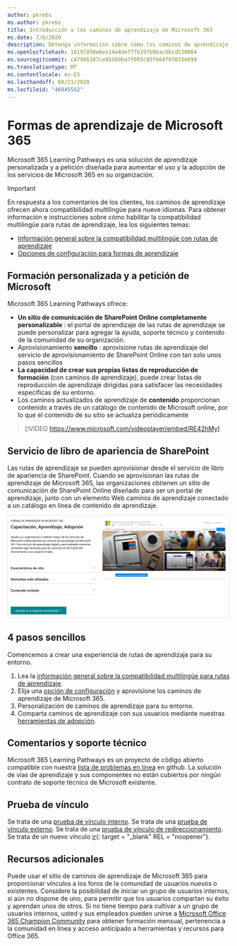```yaml
---
author: pkrebs
ms.author: pkrebs
title: Introducción a los caminos de aprendizaje de Microsoft 365
ms.date: 7/6/2020
description: Obtenga información sobre cómo los caminos de aprendizaje de Microsoft 365 pueden acelerar el uso y la adopción de los servicios de Microsoft 365 en su organización. Las rutas de aprendizaje incluyen un elemento web personalizado de SharePoint Online y un moderno sitio de aprendizaje de comunicaciones de SharePoint Online que se aprovisiona fácilmente en su inquilino de Microsoft 365.
ms.openlocfilehash: 16197850e6ee14e4de77fb19fb96acbbcd530004
ms.sourcegitcommit: c47986107ce45d89ba7f093c85f664f03033eb99
ms.translationtype: MT
ms.contentlocale: es-ES
ms.lasthandoff: 08/21/2020
ms.locfileid: "46845552"
---
```

# <a name="microsoft-365-learning-pathways"></a>Formas de aprendizaje de Microsoft 365 
Microsoft 365 Learning Pathways es una solución de aprendizaje personalizada y a petición diseñada para aumentar el uso y la adopción de los servicios de Microsoft 365 en su organización.    

> [!IMPORTANT]
> En respuesta a los comentarios de los clientes, los caminos de aprendizaje ofrecen ahora compatibilidad multilingüe para nueve idiomas. Para obtener información e instrucciones sobre cómo habilitar la compatibilidad multilingüe para rutas de aprendizaje, lea los siguientes temas: 
>- [Información general sobre la compatibilidad multilingüe con rutas de aprendizaje](custom_overview_ml.md) 
>- [Opciones de configuración para formas de aprendizaje](custom_setupoptions.md)  

## <a name="on-demand-custom-training-from-microsoft"></a>Formación personalizada y a petición de Microsoft

Microsoft 365 Learning Pathways ofrece:

- **Un sitio de comunicación de SharePoint Online completamente personalizable** : el portal de aprendizaje de las rutas de aprendizaje se puede personalizar para agregar la ayuda, soporte técnico y contenido de la comunidad de su organización.
- Aprovisionamiento **sencillo** : aprovisione rutas de aprendizaje del servicio de aprovisionamiento de SharePoint Online con tan solo unos pasos sencillos
- **La capacidad de crear sus propias listas de reproducción de formación** (con caminos de aprendizaje), puede crear listas de reproducción de aprendizaje dirigidas para satisfacer las necesidades específicas de su entorno.
- Los caminos actualizados de aprendizaje de **contenido** proporcionan contenido a través de un catálogo de contenido de Microsoft online, por lo que el contenido de su sitio se actualiza periódicamente

> [!VIDEO https://www.microsoft.com/videoplayer/embed/RE42hMy]

## <a name="sharepoint-look-book-service"></a>Servicio de libro de apariencia de SharePoint
Las rutas de aprendizaje se pueden aprovisionar desde el servicio de libro de apariencia de SharePoint. Cuando se aprovisionan las rutas de aprendizaje de Microsoft 365, las organizaciones obtienen un sitio de comunicación de SharePoint Online diseñado para ser un portal de aprendizaje, junto con un elemento Web caminos de aprendizaje conectado a un catálogo en línea de contenido de aprendizaje. 

![cg-provision.png](media/cg-provision.png)

## <a name="4-easy-steps"></a>4 pasos sencillos
Comencemos a crear una experiencia de rutas de aprendizaje para su entorno.
1. Lea la [información general sobre la compatibilidad multilingüe para rutas de aprendizaje](custom_overview_ml.md). 
2. Elija una [opción de configuración](custom_setupoptions.md) y aprovisione los caminos de aprendizaje de Microsoft 365.  
3. Personalización de caminos de aprendizaje para su entorno.
4. Comparta caminos de aprendizaje con sus usuarios mediante nuestras [herramientas de adopción](driveadoption.md).

## <a name="feedback-and-support"></a>Comentarios y soporte técnico

Microsoft 365 Learning Pathways es un proyecto de código abierto compatible con nuestra [lista de problemas en línea](https://aka.ms/CustomLearningHelp) en github. La solución de vías de aprendizaje y sus componentes no están cubiertos por ningún contrato de soporte técnico de Microsoft existente.  
## <a name="link-test"></a>Prueba de vínculo
Se trata de una [prueba de vínculo interno](custom_setupoptions.md). Se trata de una [prueba de vínculo externo](https://adoption.microsoft.com/).
Se trata de una [prueba de vínculo de redireccionamiento](https://aka.ms/CustomLearningHelp).
Se trata de un nuevo vínculo [ir](http://stackoverflow.com){: target = "_blank" REL = "noopener"}.

## <a name="additional-resources"></a>Recursos adicionales
Puede usar el sitio de caminos de aprendizaje de Microsoft 365 para proporcionar vínculos a los foros de la comunidad de usuarios nuevos o existentes. Considere la posibilidad de iniciar un grupo de usuarios internos, si aún no dispone de uno, para permitir que los usuarios compartan su éxito y aprendan unos de otros.  Si no tiene tiempo para cultivar a un grupo de usuarios internos, usted y sus empleados pueden unirse a [Microsoft Office 365 Champion Community](https://aka.ms/O365Champions) para obtener formación mensual, pertenencia a la comunidad en línea y acceso anticipado a herramientas y recursos para Office 365.  